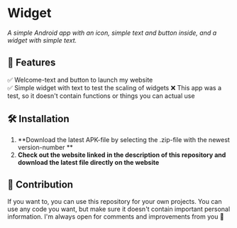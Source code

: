 # **Widget**  

_A simple Android app with an icon, simple text and button inside, and a widget with simple text._  

## 🚀 Features  

✅ Welcome-text and button to launch my website  
✅ Simple widget with text to test the scaling of widgets
❌ This app was a test, so it doesn't contain functions or things you can actual use

## 🛠️ Installation  

1. **Download the latest APK-file by selecting the .zip-file with the newest version-number **  
2. **Check out the website linked in the description of this repository and download the latest file directly on the website**

## 💪 Contribution

If you want to, you can use this repository for your own projects. You can use any code you want, but make sure it doesn't contain important personal information. I'm always open for comments and improvements from you 💯